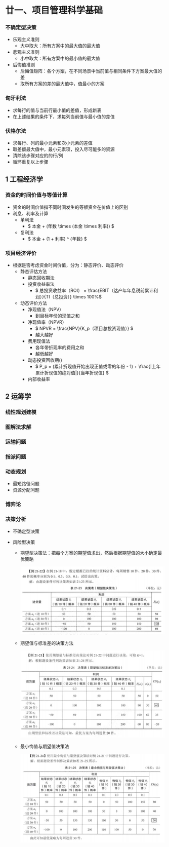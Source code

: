 # 廿一、项目管理科学基础

### 不确定型决策

- 乐观主义准则
  - 大中取大：所有方案中的最大值的最大值
- 悲观主义准则
  - 小中取大：所有方案中的最小值的最大值
- 后悔值准则
  - 后悔值矩阵：各个方案，在不同场景中当前值与相同条件下方案最大值的差
  - 取所有方案的差的最大值中，值最小的方案

### 匈牙利法

- 求每行的值与当前行最小值的差值，形成新表
- 在上述结果的条件下，求每列当前值与最小值的差值

### 伏格尔法

- 求每行、列的最小元素和次小元素的差值
- 取差额最大值中，最小元素项，投入尽可能多的资源
- 清除该步骤对应的的行/列
- 循环重复以上步骤

## 1 工程经济学

### 资金的时间价值与等值计算

- 资金的时间价值指不同时间发生的等额资金在价值上的区别
- 利息、利率及计算
  - 单利法
    - $ 本金 + (年数 \times (本金 \times 利率)) $
  - 复利法
    - $ 本金 + (1 + 利率) ^ {年数} $

### 项目经济评价

- 根据是否考虑资金时间价值，分为：静态评价、动态评价
  - 静态评估方法
    - 静态回收期法
    - 投资收益率法
      - $ 总投资收益率（ROI） = \frac{EBIT（达产年年息税前累计利润）}{TI（总投资）} \times 100\%$
  - 动态评价方法
    - 净现值法（NPV）
      - 到目标年份的现值之和
    - 净现值率（NPVR）
      - $ NPVR = \frac{NPV}{K_p（项目总投资现值）} $
      - 越大越好
    - 费用现值法
      - 各年带折现率的费用之和
      - 越低越好
    - 动态投资回收期()
      - $ P_p = (累计折现值开始出现正值或零的年份 - 1) + \frac{|上年累计折现值的绝对值|}{当年折现值} $
    - 内部收益率

## 2 运筹学

### 线性规划建模

### 图解法求解

### 运输问题

### 指派问题

### 动态规划

- 最短路径问题
- 资源分配问题

### 博弈论

### 决策分析

- 不确定型决策
- 风险型决策

  - 期望型决策法：把每个方案的期望值求出，然后根据期望值的大小确定最优策略

    ![1694264727705](image/21.项目管理科学基础/1694264727705.png)
  - 期望值与标准差的决策方法

    ![1694264983028](image/21.项目管理科学基础/1694264983028.png)
  - 最小悔值与期望值决策法

    ![1694265099135](image/21.项目管理科学基础/1694265099135.png)
